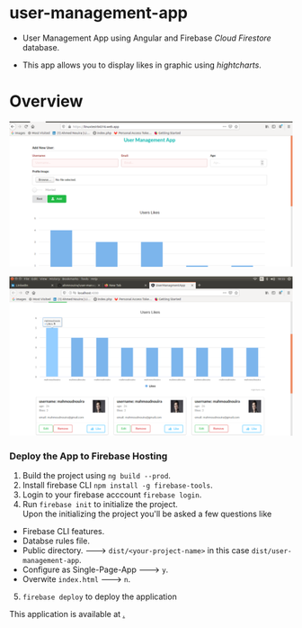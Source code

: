 # user-management-app 

* User Management App using Angular and Firebase _Cloud Firestore_ database.

* This app allows you to display likes in graphic using _hightcharts_.

# Overview 

![index](/img/index.png)

![data](/img/data.png)

### Deploy the App to Firebase Hosting 

1. Build the project using `ng build --prod`.
2. Install firebase CLI `npm install -g firebase-tools`. 
3. Login to your firebase acccount `firebase login`.
4. Run `firebase init` to initialize the project.<br>
Upon the  initializing the project you'll be asked a few questions like 
* Firebase CLI features.
* Databse rules file.
* Public directory. ---> `dist/<your-project-name>` in this case `dist/user-management-app`.
* Configure as Single-Page-App ---> `y`.
* Overwite `index.html` ---> `n`.

5. `firebase deploy` to deploy the application 

This application is available at <a href="https://linuxtest-b6316.web.app/" target="_blank">.